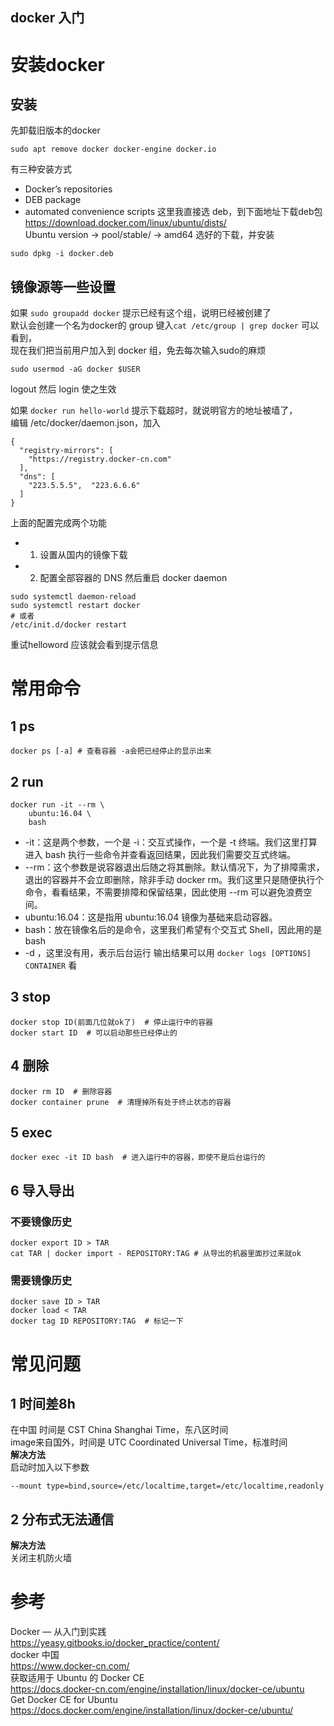 docker 入门
---
# 安装docker
## 安装
先卸载旧版本的docker
```
sudo apt remove docker docker-engine docker.io
```
有三种安装方式
- Docker’s repositories
- DEB package
- automated convenience scripts
这里我直接选 deb，到下面地址下载deb包  
<https://download.docker.com/linux/ubuntu/dists/>  
Ubuntu version -> pool/stable/ -> amd64 选好的下载，并安装
```
sudo dpkg -i docker.deb
```

## 镜像源等一些设置
如果 `sudo groupadd docker` 提示已经有这个组，说明已经被创建了  
默认会创建一个名为docker的 group 键入`cat /etc/group | grep docker` 可以看到，  
现在我们把当前用户加入到 docker 组，免去每次输入sudo的麻烦
```
sudo usermod -aG docker $USER
```
logout 然后 login 使之生效

如果 `docker run hello-world` 提示下载超时，就说明官方的地址被墙了，  
编辑 /etc/docker/daemon.json，加入
```
{
  "registry-mirrors": [
    "https://registry.docker-cn.com"
  ],
  "dns": [
    "223.5.5.5",  "223.6.6.6"
  ]
}
```
上面的配置完成两个功能
- 1) 设置从国内的镜像下载
- 2) 配置全部容器的 DNS
然后重启 docker daemon
```
sudo systemctl daemon-reload
sudo systemctl restart docker
# 或者
/etc/init.d/docker restart
```
重试helloword 应该就会看到提示信息

# 常用命令
## 1 ps
```
docker ps [-a] # 查看容器 -a会把已经停止的显示出来
```
## 2 run
```
docker run -it --rm \
    ubuntu:16.04 \
    bash
```
- -it：这是两个参数，一个是 -i：交互式操作，一个是 -t 终端。我们这里打算进入 bash 执行一些命令并查看返回结果，因此我们需要交互式终端。
- --rm：这个参数是说容器退出后随之将其删除。默认情况下，为了排障需求，退出的容器并不会立即删除，除非手动 docker rm。我们这里只是随便执行个命令，看看结果，不需要排障和保留结果，因此使用 --rm 可以避免浪费空间。
- ubuntu:16.04：这是指用 ubuntu:16.04 镜像为基础来启动容器。
- bash：放在镜像名后的是命令，这里我们希望有个交互式 Shell，因此用的是 bash
- -d ，这里没有用，表示后台运行 输出结果可以用 `docker logs [OPTIONS] CONTAINER` 看
## 3 stop
```
docker stop ID(前面几位就ok了)  # 停止运行中的容器
docker start ID  # 可以启动那些已经停止的
```
## 4 删除
```
docker rm ID  # 删除容器
docker container prune  # 清理掉所有处于终止状态的容器
```

## 5 exec
```
docker exec -it ID bash  # 进入运行中的容器，即使不是后台运行的
```

## 6 导入导出
### 不要镜像历史
```
docker export ID > TAR
cat TAR | docker import - REPOSITORY:TAG # 从导出的机器里面抄过来就ok
```
### 需要镜像历史
```
docker save ID > TAR
docker load < TAR
docker tag ID REPOSITORY:TAG  # 标记一下
```


# 常见问题
## 1 时间差8h
在中国 时间是 CST  China Shanghai Time，东八区时间  
image来自国外，时间是 UTC  Coordinated Universal Time，标准时间  
**解决方法**  
启动时加入以下参数
```
--mount type=bind,source=/etc/localtime,target=/etc/localtime,readonly
```



## 2 分布式无法通信
**解决方法**  
关闭主机防火墙  
# 参考
Docker — 从入门到实践  
<https://yeasy.gitbooks.io/docker_practice/content/>  
docker 中国  
<https://www.docker-cn.com/>  
获取适用于 Ubuntu 的 Docker CE  
<https://docs.docker-cn.com/engine/installation/linux/docker-ce/ubuntu>  
Get Docker CE for Ubuntu  
<https://docs.docker.com/engine/installation/linux/docker-ce/ubuntu/>  